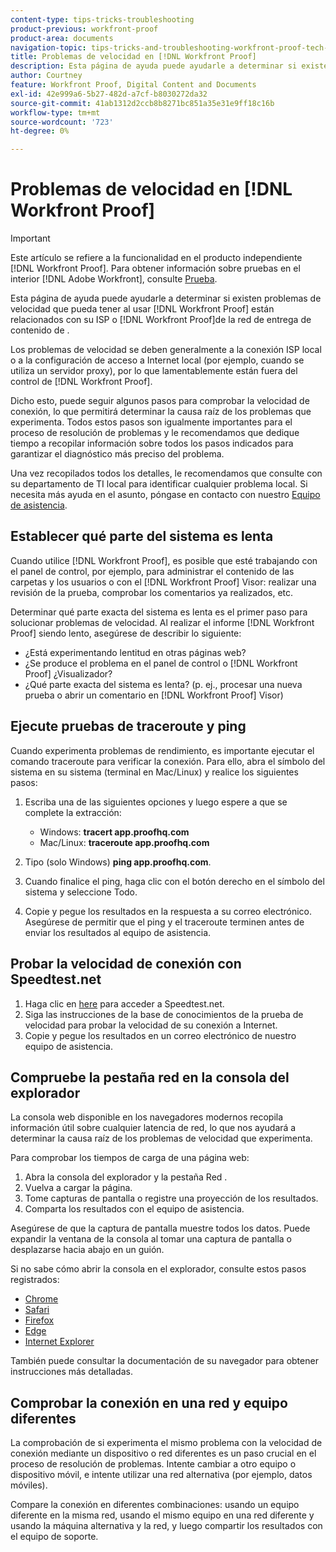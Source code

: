```yaml
---
content-type: tips-tricks-troubleshooting
product-previous: workfront-proof
product-area: documents
navigation-topic: tips-tricks-and-troubleshooting-workfront-proof-tech-corner
title: Problemas de velocidad en [!DNL Workfront Proof]
description: Esta página de ayuda puede ayudarle a determinar si existen problemas de velocidad que pueda tener al usar [!DNL Workfront Proof] están relacionados con su ISP o [!DNL Workfront Proof]de la red de entrega de contenido de .
author: Courtney
feature: Workfront Proof, Digital Content and Documents
exl-id: 42e999a6-5b27-482d-a7cf-b8030272da32
source-git-commit: 41ab1312d2ccb8b8271bc851a35e31e9ff18c16b
workflow-type: tm+mt
source-wordcount: '723'
ht-degree: 0%

---
```


# Problemas de velocidad en [!DNL Workfront Proof]

>[!IMPORTANT]
>
>Este artículo se refiere a la funcionalidad en el producto independiente [!DNL Workfront Proof]. Para obtener información sobre pruebas en el interior [!DNL Adobe Workfront], consulte [Prueba](../../../review-and-approve-work/proofing/proofing.md).

Esta página de ayuda puede ayudarle a determinar si existen problemas de velocidad que pueda tener al usar [!DNL Workfront Proof] están relacionados con su ISP o [!DNL Workfront Proof]de la red de entrega de contenido de .

Los problemas de velocidad se deben generalmente a la conexión ISP local o a la configuración de acceso a Internet local (por ejemplo, cuando se utiliza un servidor proxy), por lo que lamentablemente están fuera del control de [!DNL Workfront Proof].

Dicho esto, puede seguir algunos pasos para comprobar la velocidad de conexión, lo que permitirá determinar la causa raíz de los problemas que experimenta. Todos estos pasos son igualmente importantes para el proceso de resolución de problemas y le recomendamos que dedique tiempo a recopilar información sobre todos los pasos indicados para garantizar el diagnóstico más preciso del problema.

Una vez recopilados todos los detalles, le recomendamos que consulte con su departamento de TI local para identificar cualquier problema local. Si necesita más ayuda en el asunto, póngase en contacto con nuestro [Equipo de asistencia](https://support.workfront.com/hc/en-us/requests/new).

## Establecer qué parte del sistema es lenta

Cuando utilice [!DNL Workfront Proof], es posible que esté trabajando con el panel de control, por ejemplo, para administrar el contenido de las carpetas y los usuarios o con el [!DNL Workfront Proof] Visor: realizar una revisión de la prueba, comprobar los comentarios ya realizados, etc.

Determinar qué parte exacta del sistema es lenta es el primer paso para solucionar problemas de velocidad. Al realizar el informe [!DNL Workfront Proof] siendo lento, asegúrese de describir lo siguiente:

* ¿Está experimentando lentitud en otras páginas web?
* ¿Se produce el problema en el panel de control o [!DNL Workfront Proof] ¿Visualizador?
* ¿Qué parte exacta del sistema es lenta? (p. ej., procesar una nueva prueba o abrir un comentario en [!DNL Workfront Proof] Visor)

## Ejecute pruebas de traceroute y ping

Cuando experimenta problemas de rendimiento, es importante ejecutar el comando traceroute para verificar la conexión. Para ello, abra el símbolo del sistema en su sistema (terminal en Mac/Linux) y realice los siguientes pasos:

1. Escriba una de las siguientes opciones y luego espere a que se complete la extracción:

   * Windows: **tracert app.proofhq.com**
   * Mac/Linux: **traceroute app.proofhq.com**

1. Tipo (solo Windows) **ping app.proofhq.com**.
1. Cuando finalice el ping, haga clic con el botón derecho en el símbolo del sistema y seleccione Todo.
1. Copie y pegue los resultados en la respuesta a su correo electrónico.
Asegúrese de permitir que el ping y el traceroute terminen antes de enviar los resultados al equipo de asistencia.

## Probar la velocidad de conexión con Speedtest.net

1. Haga clic en [here](http://www.speedtest.net/) para acceder a Speedtest.net.
1. Siga las instrucciones de la base de conocimientos de la prueba de velocidad para probar la velocidad de su conexión a Internet.
1. Copie y pegue los resultados en un correo electrónico de nuestro equipo de asistencia.

## Compruebe la pestaña red en la consola del explorador

La consola web disponible en los navegadores modernos recopila información útil sobre cualquier latencia de red, lo que nos ayudará a determinar la causa raíz de los problemas de velocidad que experimenta.

Para comprobar los tiempos de carga de una página web:

1. Abra la consola del explorador y la pestaña Red .
1. Vuelva a cargar la página.
1. Tome capturas de pantalla o registre una proyección de los resultados.
1. Comparta los resultados con el equipo de asistencia.

Asegúrese de que la captura de pantalla muestre todos los datos. Puede expandir la ventana de la consola al tomar una captura de pantalla o desplazarse hacia abajo en un guión.

Si no sabe cómo abrir la consola en el explorador, consulte estos pasos registrados:

* [Chrome](http://screencast.com/t/AgQU6JQQ)
* [Safari](http://screencast.com/t/f31GqQYm0w)
* [Firefox](http://screencast.com/t/Xg7SscmAi)
* [Edge](http://www.screencast.com/t/epSwBiaD)
* [Internet Explorer](http://screencast.com/t/x5Q3eHczbc)

También puede consultar la documentación de su navegador para obtener instrucciones más detalladas.

## Comprobar la conexión en una red y equipo diferentes

La comprobación de si experimenta el mismo problema con la velocidad de conexión mediante un dispositivo o red diferentes es un paso crucial en el proceso de resolución de problemas. Intente cambiar a otro equipo o dispositivo móvil, e intente utilizar una red alternativa (por ejemplo, datos móviles).

Compare la conexión en diferentes combinaciones: usando un equipo diferente en la misma red, usando el mismo equipo en una red diferente y usando la máquina alternativa y la red, y luego compartir los resultados con el equipo de soporte.
